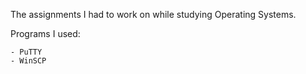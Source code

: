 The assignments I had to work on while studying Operating Systems.

Programs I used:
  
    - PuTTY
    - WinSCP

